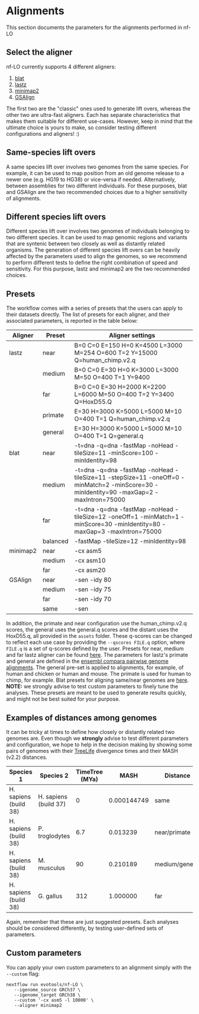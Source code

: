 # Alignments
This section documents the parameters for the alignments performed in nf-LO

## Select the aligner
nf-LO currently supports 4 different aligners:
1. [blat](https://hgdownload.soe.ucsc.edu/admin/exe/linux.x86_64/blat/)
2. [lastz](https://github.com/UCSantaCruzComputationalGenomicsLab/lastz)
3. [minimap2](https://github.com/lh3/minimap2)
4. [GSAlign](https://github.com/hsinnan75/GSAlign)

The first two are the "classic" ones used to generate lift overs, whereas the other two are ultra-fast aligners.
Each has separate characteristics that makes them suitable for different use-cases. 
However, keep in mind that the ultimate choice is yours to make, so consider testing different configurations and aligners! :)

## Same-species lift overs
A same species lift over involves two genomes from the same species. For example, it can be used to map position from an old genome release to a newer one (e.g. HG19 to HG38) or vice-versa if needed. Alternatively, between assemblies for two different individuals.
For these purposes, blat and GSAlign are the two recommended choices due to a higher sensitivity of alignments.

## Different species lift overs
Different species lift over involves two genomes of individuals belonging to two different species. It can be used to map genomic regions and variants that are syntenic between two closely as well as distantly related organisms. The generation of different species lift overs can be heavily affected by the parameters used to align the genomes, so we recommend to perform different tests to define the right combination of speed and sensitivity.
For this purpose, lastz and minimap2 are the two recommended choices.

## Presets
The workflow comes with a series of presets that the users can apply to their datasets directly. The list of presets for each aligner, and their associated parameters, is reported in the table below:


|   Aligner |       Preset      |   Aligner settings    |
|-----------|-------------------|-----------------------|
| lastz     |       near        | B=0 C=0 E=150 H=0 K=4500 L=3000 M=254 O=600 T=2 Y=15000 Q=human_chimp.v2.q |
|           |       medium      | B=0 C=0 E=30 H=0 K=3000 L=3000 M=50 O=400 T=1 Y=9400  |
|           |       far         | B=0 C=0 E=30 H=2000 K=2200 L=6000 M=50 O=400 T=2 Y=3400 Q=HoxD55.Q |
|           |      primate      | E=30 H=3000 K=5000 L=5000 M=10 O=400 T=1 Q=human_chimp.v2.q |
|           |      general      | E=30 H=3000 K=5000 L=5000 M=10 O=400 T=1 Q=general.q |
| blat      |       near        | -t=dna -q=dna -fastMap -noHead -tileSize=11 -minScore=100 -minIdentity=98 |
|           |       medium      | -t=dna -q=dna -fastMap -noHead -tileSize=11 -stepSize=11 -oneOff=0 -minMatch=2 -minScore=30 -minIdentity=90 -maxGap=2 -maxIntron=75000 |
|           |       far         | -t=dna -q=dna -fastMap -noHead -tileSize=12 -oneOff=1 -minMatch=1 -minScore=30 -minIdentity=80 -maxGap=3 -maxIntron=75000 |
|           |       balanced    | -fastMap -tileSize=12 -minIdentity=98 |
| minimap2  |       near        | -cx asm5 |
|           |       medium      | -cx asm10 |
|           |       far         | -cx asm20 |
| GSAlign   |       near        | -sen -idy 80 |
|           |       medium      | -sen -idy 75 |
|           |       far         | -sen -idy 70 |
|           |       same        | -sen |

In addition, the primate and near configuration use the human_chimp.v2.q scores, the general uses the general.q scores and the distant uses the HoxD55.q, all provided in the `assets` folder. These q-scores can be changed to reflect each use case by providing the `--qscores FILE.q` option, where `FILE.q` is a set of q-scores defined by the user.
Presets for near, medium and far lastz aligner can be found [here](https://github.com/ENCODE-DCC/kentUtils/blob/master/src/hg/utils/automation/runLastzChain.sh). The parameters for lastz's primate and general are defined in the [ensembl compara pairwise genome alignments](https://m.ensembl.org/info/genome/compara/analyses.html). The general pre-set is applied to alignments, for example, of human and chicken or human and mouse. The primate is used for human to chimp, for example. 
Blat presets for aligning same/near genomes are [here](https://github.com/ENCODE-DCC/kentUtils/blob/master/src/hg/utils/automation/doSameSpeciesLiftOver.pl). 
**NOTE:** we strongly advise to test custom parameters to finely tune the analyses. These presets are meant to be used to generate results quickly, and might not be best suited for your purpose.

## Examples of distances among genomes
It can be tricky at times to define how closely or distantly related two genomes are. 
Even though we **strongly** advise to test different parameters and configuration, we hope to help in the decision making by showing some pairs of genomes with their [TreeLife](http://www.timetree.org/) divergence times and their MASH (v2.2) distances.

|       Species 1       |       Species 2       |  TimeTree (MYa) |     MASH     |    Distance    |
|-----------------------|-----------------------|-----------------|--------------|----------------|
| H. sapiens (build 38) | H. sapiens (build 37) |        0        |  0.000144749 |      same      |
| H. sapiens (build 38) |     P. troglodytes    |       6.7       |   0.013239   |  near/primate  |
| H. sapiens (build 38) |      M. musculus      |       90        |   0.210189   | medium/general |
| H. sapiens (build 38) |       G. gallus       |       312       |   1.000000   |       far      |

Again, remember that these are just suggested presets. Each analyses should be considered differently, by testing user-defined sets of parameters.

## Custom parameters
You can apply your own custom parameters to an alignment simply with the `--custom` flag:
```
nextflow run evotools/nf-LO \
   --igenome_source GRCh37 \
   --igenome_target GRCh38 \
   --custom '-cx asm5 -l 10000' \
   --aligner minimap2  
``` 
